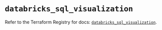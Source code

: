 # `databricks_sql_visualization`

Refer to the Terraform Registry for docs: [`databricks_sql_visualization`](https://registry.terraform.io/providers/databricks/databricks/1.36.3/docs/resources/sql_visualization).
